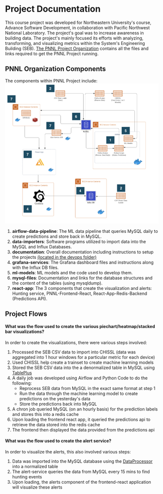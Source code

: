 # Project Documentation

This course project was developed for Northeastern University's course, Advance Software Development, in collaboration with Pacific Northwest National Laboratory. The project's goal was to increase awareness in building data. The project's mainly focused its efforts with analyzing, transforming, and visualizing metrics within the System's Engineering Building (SEB). [The PNNL Project Organization](https://github.com/PNNL-Project/) contains all the files and links required to get the PNNL Project running.

## PNNL Organization Components

The components within PNNL Project include:  
![](images/system-design-labels.png)

1. **airflow-data-pipeline**: The ML data pipeline that queries MySQL daily to create predictions and store back in MySQL.
2. **data-importers**: Software programs utilized to import data into the MySQL and Influx Databases.
3. **documentation**: Overall documentation including instructions to setup the projects [(located in the devops folder)](https://github.com/PNNL-Project/documentation/tree/main/devops)
4. **grafana-services**: The Grafana dashboard files and instructions along with the Influx DB files.
5. **ml-models**: ML models and the code used to develop them.
6. **mysql-files**: Documentation and links for the database structures and the content of the tables (using mysqldump).
7. **react-app**: The 3 components that create the visualization and alerts: Hunting service, PNNL-Frontend-React, React-App-Redis-Backend (Predictions API).

## Project Flows

#### What was the flow used to create the various piechart/heatmap/stacked bar visualizations?
In order to create the visualizations, there were various steps involved:

1. Processed the SEB CSV data to import into CHISSL (data was aggregated into 1 hour windows for a particular metric for each device)
2. Used CHISSL help create a trainset to create machine learning models
3. Stored the SEB CSV data into the a denormalized table in MySQL using [TablePlus](https://docs.tableplus.com/)
4. A daily job was developed using Airflow and Python Code to do the following:
     * Reprocess SEB data from MySQL in the exact same format at step 1
     * Run the data through the machine learning model to create predictions on the yesterday's data
     * Store the predictions back into MySQL
5. A chron job queried MySQL (on an hourly basis) for the prediction labels and stores this into a redis cache
6. Upon loading the frontend react app, it queried the predictions api to retrieve the data stored into the redis cache
7. The frontend then displayed the data provided from the predictions api 


#### What was the flow used to create the alert service?
In order to visualize the alerts, this also involved various steps:

1. Data was imported into the MySQL database using the [DataProcessor](https://github.com/PNNL-Project/data-importers/tree/master/DataProcessor) into a normalized table
2. The alert-service queries the data from MySQL every 15 mins to find hunting events
3. Upon loading, the alerts component of the frontend-react application will visualize these alerts



